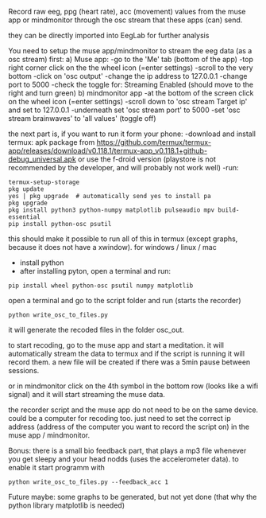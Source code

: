 Record raw eeg, ppg (heart rate), acc (movement) values from the muse app or mindmonitor through the osc stream that these apps (can) send.

they can be directly imported into EegLab for further analysis

You need to setup the muse app/mindmonitor to stream the eeg data (as a osc stream) first:
  a) Muse app:
    -go to the 'Me' tab (bottom of the app)
    -top right corner click on the the wheel icon (=enter settings)
    -scroll to the very bottom
    -click on 'osc output'
    -change the ip address to 127.0.0.1
    -change port to 5000
    -check the toggle for: Streaming Enabled (should move to the right and turn green)
  b) mindmonitor app
    -at the bottom of the screen click on the wheel icon (=enter settings)
    -scroll down to 'osc stream Target ip' and set to 127.0.0.1
    -underneath set 'osc stream port' to 5000
    -set 'osc stream brainwaves' to 'all values' (toggle off)

the next part is, if you want to run it form your phone:
  -download and install termux: apk package from https://github.com/termux/termux-app/releases/download/v0.118.1/termux-app_v0.118.1+github-debug_universal.apk or use the f-droid version (playstore is not recommended by the developer, and will probably not work well)
  -run: 
```
termux-setup-storage
pkg update
yes | pkg upgrade  # automatically send yes to install pa
pkg upgrade
pkg install python3 python-numpy matplotlib pulseaudio mpv build-essential 
pip install python-osc psutil
```

this should make it possible to run all of this in termux (except graphs, because it does not have a xwindow). for windows / linux / mac
- install python
- after installing pyton, open a terminal and run:
```
pip install wheel python-osc psutil numpy matplotlib
```

open a terminal and go to the script folder and run (starts the recorder)
```
python write_osc_to_files.py
```
it will generate the recoded files in the folder osc_out.

to start recoding, go to the muse app and start a meditation. it will automatically stream the data to termux and if the script is running it will record them. a new file will be created if there was a 5min pause between sessions.

or in mindmonitor click on the 4th symbol in the bottom row (looks like a wifi signal) and it will start streaming the muse data.

the recorder script and the muse app do not need to be on the same device. could be a computer for recoding too. just need to set the correct ip address (address of the computer you want to record the script on) in the muse app / mindmonitor.

Bonus: there is a small bio feedback part, that plays a mp3 file whenever you get sleepy and your head nodds (uses the accelerometer data). to enable it start programm with

```
python write_osc_to_files.py --feedback_acc 1
```

Future maybe: some graphs to be generated, but not yet done (that why the python library matplotlib is needed)